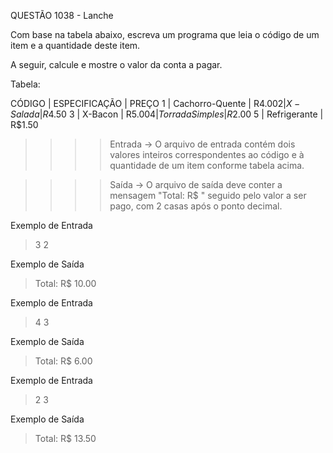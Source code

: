 QUESTÃO 1038 -  Lanche

Com base na tabela abaixo, escreva um programa que leia o código de um item e a quantidade deste item. 

A seguir, calcule e mostre o valor da conta a pagar.


Tabela:

CÓDIGO |  ESPECIFICAÇÃO  |  PREÇO 
  1    | Cachorro-Quente | R$4.00
  2    |     X-Salada    | R$4.50
  3    |      X-Bacon    | R$5.00
  4    | Torrada Simples | R$2.00
  5    |   Refrigerante  | R$1.50


>>>>    Entrada ->
O arquivo de entrada contém dois valores inteiros correspondentes ao código e à quantidade de um item conforme tabela acima.

>>>>    Saída ->
O arquivo de saída deve conter a mensagem "Total: R$ " seguido pelo valor a ser pago, com 2 casas após o ponto decimal.

Exemplo de Entrada
> 3 2

Exemplo de Saída
> Total: R$ 10.00

Exemplo de Entrada
> 4 3

Exemplo de Saída
> Total: R$ 6.00

Exemplo de Entrada
> 2 3

Exemplo de Saída
> Total: R$ 13.50
